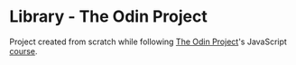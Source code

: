 # Library - The Odin Project

Project created from scratch while following [The Odin Project](https://www.theodinproject.com/)'s JavaScript [course](https://www.theodinproject.com/lessons/node-path-javascript-library).
